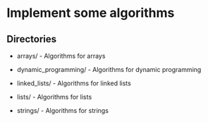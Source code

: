 # Implement some algorithms

## Directories

- arrays/ - Algorithms for arrays

- dynamic_programming/ - Algorithms for dynamic programming

- linked_lists/ - Algorithms for linked lists

- lists/ - Algorithms for lists

- strings/ - Algorithms for strings
